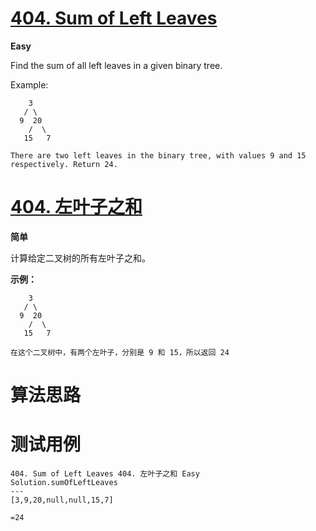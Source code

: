 # [404. Sum of Left Leaves][enTitle]

**Easy**

Find the sum of all left leaves in a given binary tree.

Example:

```
    3
   / \
  9  20
    /  \
   15   7

There are two left leaves in the binary tree, with values 9 and 15 respectively. Return 24.

```


# [404. 左叶子之和][cnTitle]

**简单**

计算给定二叉树的所有左叶子之和。

**示例：** 

```
    3
   / \
  9  20
    /  \
   15   7

在这个二叉树中，有两个左叶子，分别是 9 和 15，所以返回 24
```




# 算法思路

# 测试用例
```
404. Sum of Left Leaves 404. 左叶子之和 Easy
Solution.sumOfLeftLeaves
---
[3,9,20,null,null,15,7]

=24
```

[enTitle]: https://leetcode.com/problems/sum-of-left-leaves/
[cnTitle]: https://leetcode-cn.com/problems/sum-of-left-leaves/





